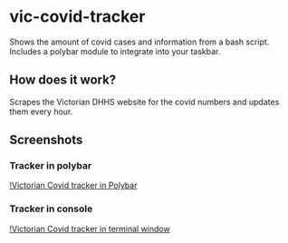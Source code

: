 # vic-covid-tracker
Shows the amount of covid cases and information from a bash script. Includes a polybar module to integrate into your taskbar.

## How does it work?
Scrapes the Victorian DHHS website for the covid numbers and updates them every hour.

## Screenshots
### Tracker in polybar
[!Victorian Covid tracker in Polybar](/screenshots/polybar.jpg)
### Tracker in console
[!Victorian Covid tracker in terminal window](/screenshots/console.jpg)
